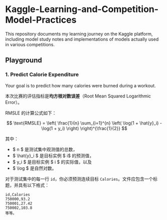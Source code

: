 # Kaggle-Learning-and-Competition-Model-Practices
This repository documents my learning journey on the Kaggle platform, including model study notes and implementations of models actually used in various competitions. 

## Playground
### 1. Predict Calorie Expenditure

Your goal is to predict how many calories were burned during a workout.

本次比赛的评估指标是**均方根对数误差**（Root Mean Squared Logarithmic Error）。

RMSLE 的计算公式如下：

$$
\text{RMSLE} = \left( \frac{1}{n} \sum_{i=1}^{n} \left( \log(1 + \hat{y}_i) - \log(1 + y_i) \right) \right)^{\frac{1}{2}}
$$

其中：

- $ n $ 是测试集中观测值的总数，
- $ \hat{y}_i $ 是目标实例 $ i$ 的预测值，
- $ y_i $ 是目标实例 $ i $ 的实际值，以及
- $ \log $ 是自然对数。

对于测试集中的每一行 `id`，你必须预测连续目标 `Calories`。文件应包含一个标题，并具有以下格式：

```
id,Calories
750000,93.2
750001,27.42
750002,103.8
等等。
```



